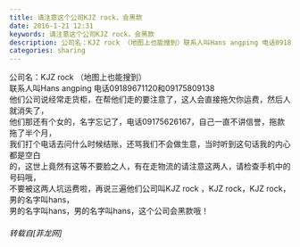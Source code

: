 ```yaml
---
title: 请注意这个公司KJZ rock，会黑款
date: 2016-1-21 12:31
keywords: 请注意这个公司KJZ rock，会黑款
description: 公司名：KJZ rock （地图上也能搜到）联系人叫Hans angping 电话09189671120和09175809138他们公司说经常走货柜，在帮他们走的要注意了，这人会直接拖欠你运费，然后人就消失了，他们那还有个女的，名字忘记了，电话09175626167，自己一直不讲信誉，拖款拖了半个月，我们打个电话去问什么时候结账，还骂我们不会做生意，当时听到这句话我的内心都是空白的，这世上竟然有这等不要脸之人，有在走物流的请注意这两人，请检查手机中的号码哦，不要被这两人坑运费啦，再说三遍他们公司叫KJZ rock ，KJZ rock，KJZ rock，男的名字叫hans，男的名字叫hans，男的名字叫hans，这个公司会黑款哦！
categories: sharing
---
```

<td class="t_f" id="postmessage_275547">

公司名：KJZ rock （地图上也能搜到）<br/>
联系人叫Hans angping 电话09189671120和09175809138<br/>
他们公司说经常走货柜，在帮他们走的要注意了，这人会直接拖欠你运费，然后人就消失了，<br/>
他们那还有个女的，名字忘记了，电话09175626167，自己一直不讲信誉，拖款拖了半个月，<br/>
我们打个电话去问什么时候结账，还骂我们不会做生意，当时听到这句话我的内心都是空白<br/>
的，这世上竟然有这等不要脸之人，有在走物流的请注意这两人，请检查手机中的号码哦，<br/>
不要被这两人坑运费啦，再说三遍他们公司叫KJZ rock ，KJZ rock，KJZ rock，男的名字叫hans，<br/>
男的名字叫hans，男的名字叫hans，这个公司会黑款哦！</td>
###### 转载自[菲龙网]